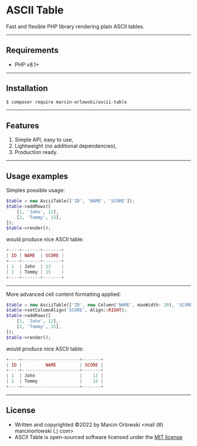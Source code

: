 # ASCII Table

Fast and flexible PHP library rendering plain ASCII tables.

---

## Requirements

* PHP v8.1+

---

## Installation

```bash
$ composer require marcin-orlowski/ascii-table
```

---

## Features

1. Simple API, easy to use,
1. Lightweight (no additional dependencies),
1. Production ready.

---

## Usage examples

Simples possible usage:


```php
$table = new AsciiTable(['ID', 'NAME', 'SCORE']);
$table->addRows([
    [1, 'John', 12],
    [2, 'Tommy', 15],
]);
$table->render();
```

would produce nice ASCII table:

```php
+----+-------+-------+
| ID | NAME  | SCORE |
+----+-------+-------+
| 1  | John  | 12    |
| 2  | Tommy | 15    |
+----+-------+-------+
```

---

More advanced cell content formatting applied:

```php
$table = new AsciiTable(['ID', new Column('NAME', maxWidth: 20), 'SCORE']);
$table->setColumnAlign('SCORE', Align::RIGHT);
$table->addRows([
    [1, 'John', 12],
    [2, 'Tommy', 15],
]);
$table->render();
```

would produce nice ASCII table:

```php
+----+----------------------+-------+
| ID |         NAME         | SCORE |
+----+----------------------+-------+
| 1  | John                 |    12 |
| 2  | Tommy                |    15 |
+----+----------------------+-------+
```

---

## License

* Written and copyrighted &copy;2022 by Marcin Orlowski <mail (#) marcinorlowski (.) com>
* ASCII Table is open-sourced software licensed under
  the [MIT license](http://opensource.org/licenses/MIT)
